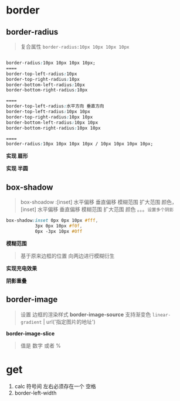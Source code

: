 # border

## border-radius

> 复合属性 `border-radius:10px 10px 10px 10px` 

```css

border-radius:10px 10px 10px 10px;
==== 
border-top-left-radius:10px
border-top-right-radius:10px
border-bottom-left-radius:10px
border-bottom-right-radius:10px

==== 
border-top-left-radius:水平方向 垂直方向
border-top-left-radius:10px 10px
border-top-right-radius:10px 10px
border-bottom-left-radius:10px 10px
border-bottom-right-radius:10px 10px

====
border-radius:10px 10px 10px 10px / 10px 10px 10px 10px;

```

**实现 扇形**

**实现 半圆**

## box-shadow

> box-shoadow :[inset] 水平偏移 垂直偏移 模糊范围 扩大范围 颜色，[inset] 水平偏移 垂直偏移 模糊范围 扩大范围 颜色 。。。`设置多个阴影`

```css
box-shadow:inset 0px 0px 10px #fff,
           3px 0px 10px #f0f,
           0px -3px 10px #0ff
```
**模糊范围**

> 基于原来边框的位置 向两边进行模糊衍生


**实现充电效果**

**阴影重叠**

## border-image
> 设置 边框的渲染样式
**border-image-source**
> 支持渐变色  `linear-gradient` | url('指定图片的地址')

**border-image-slice**
> 值是 数字 或者 %

# get

1. calc 符号间 左右必须存在一个 空格
2. border-left-width